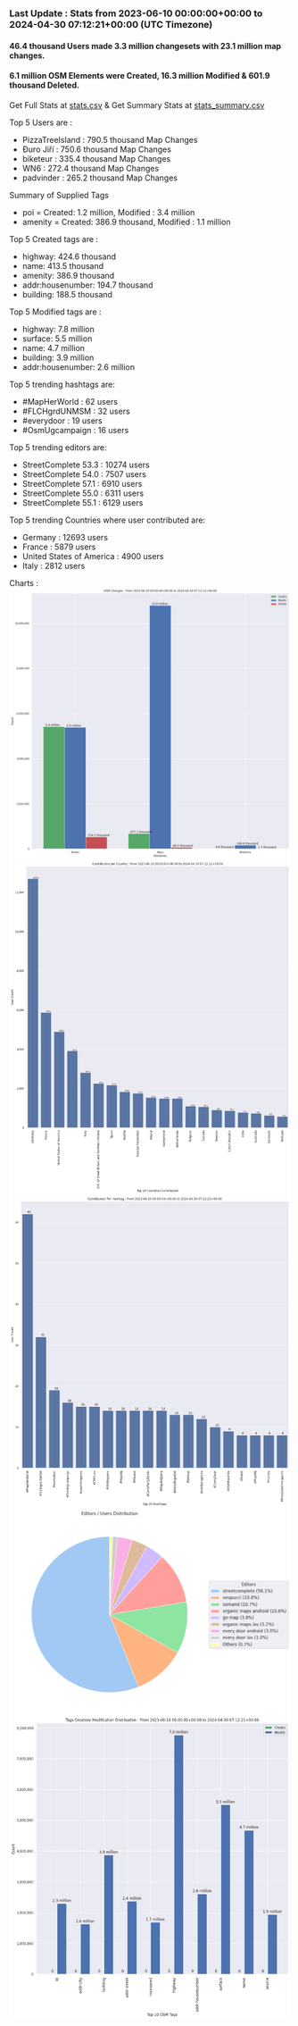 ### Last Update : Stats from 2023-06-10 00:00:00+00:00 to 2024-04-30 07:12:21+00:00 (UTC Timezone)

#### 46.4 thousand Users made 3.3 million changesets with 23.1 million map changes.
#### 6.1 million OSM Elements were Created, 16.3 million Modified & 601.9 thousand Deleted.
Get Full Stats at [stats.csv](/stats/fieldmappers/Daily/stats.csv)
 & Get Summary Stats at [stats_summary.csv](/stats/fieldmappers/Daily/stats_summary.csv)

Top 5 Users are : 
- PizzaTreeIsland : 790.5 thousand Map Changes
- Đuro Jiří : 750.6 thousand Map Changes
- biketeur : 335.4 thousand Map Changes
- WN6 : 272.4 thousand Map Changes
- padvinder : 265.2 thousand Map Changes

Summary of Supplied Tags
- poi = Created: 1.2 million, Modified : 3.4 million
- amenity = Created: 386.9 thousand, Modified : 1.1 million


Top 5 Created tags are :
- highway: 424.6 thousand
- name: 413.5 thousand
- amenity: 386.9 thousand
- addr:housenumber: 194.7 thousand
- building: 188.5 thousand


Top 5 Modified tags are :
- highway: 7.8 million
- surface: 5.5 million
- name: 4.7 million
- building: 3.9 million
- addr:housenumber: 2.6 million


Top 5 trending hashtags are:
- #MapHerWorld : 62 users
- #FLCHgrdUNMSM : 32 users
- #everydoor : 19 users
- #OsmUgcampaign : 16 users


Top 5 trending editors are:
- StreetComplete 53.3 : 10274 users
- StreetComplete 54.0 : 7507 users
- StreetComplete 57.1 : 6910 users
- StreetComplete 55.0 : 6311 users
- StreetComplete 55.1 : 6129 users


Top 5 trending Countries where user contributed are:
- Germany : 12693 users
- France : 5879 users
- United States of America : 4900 users
- Italy : 2812 users


 Charts : 
![Alt text](./stats_osm_changes.png) 
![Alt text](./stats_users_per_country.png) 
![Alt text](./stats_users_per_hashtag.png) 
![Alt text](./stats_editors_pie_chart.png) 
![Alt text](./stats_tags.png) 
